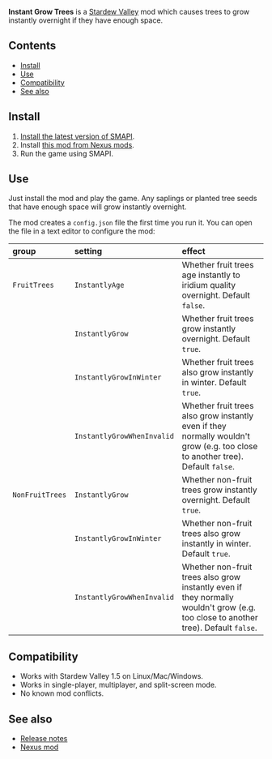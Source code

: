 ﻿**Instant Grow Trees** is a [Stardew Valley](http://stardewvalley.net/) mod which causes trees to
grow instantly overnight if they have enough space.

## Contents
* [Install](#install)
* [Use](#use)
* [Compatibility](#compatibility)
* [See also](#see-also)

## Install
1. [Install the latest version of SMAPI](https://smapi.io).
2. Install [this mod from Nexus mods](https://www.nexusmods.com/stardewvalley/mods/173).
3. Run the game using SMAPI.

## Use
Just install the mod and play the game. Any saplings or planted tree seeds that have enough space
will grow instantly overnight.

The mod creates a `config.json` file the first time you run it. You can open the file in a text
editor to configure the mod:

group           | setting                    | effect
:-------------- | :------------------------- | :-----
`FruitTrees`    | `InstantlyAge`             | Whether fruit trees age instantly to iridium quality overnight. Default `false`.
&nbsp;          | `InstantlyGrow`            | Whether fruit trees grow instantly overnight. Default `true`.
&nbsp;          | `InstantlyGrowInWinter`    | Whether fruit trees also grow instantly in winter. Default `true`.
&nbsp;          | `InstantlyGrowWhenInvalid` | Whether fruit trees also grow instantly even if they normally wouldn't grow (e.g. too close to another tree). Default `false`.
`NonFruitTrees` | `InstantlyGrow`            | Whether non-fruit trees grow instantly overnight. Default `true`.
&nbsp;          | `InstantlyGrowInWinter`    | Whether non-fruit trees also grow instantly in winter. Default `true`.
&nbsp;          | `InstantlyGrowWhenInvalid` | Whether non-fruit trees also grow instantly even if they normally wouldn't grow (e.g. too close to another tree). Default `false`.

## Compatibility
* Works with Stardew Valley 1.5 on Linux/Mac/Windows.
* Works in single-player, multiplayer, and split-screen mode.
* No known mod conflicts.

## See also
* [Release notes](release-notes.md)
* [Nexus mod](https://www.nexusmods.com/stardewvalley/mods/173)
